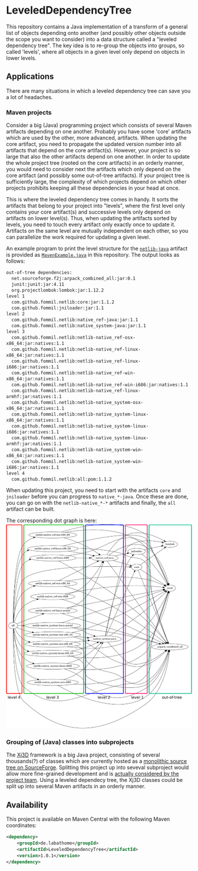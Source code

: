 # LeveledDependencyTree

This repository contains a Java implementation of a transform of a general list of objects
depending onto another (and possibly other objects outside the scope you want to consider)
into a data structure called a "leveled dependency tree".
The key idea is to re-group the objects into groups, so called 'levels',
where all objects in a given level only depend on objects in lower levels.

## Applications
There are many situations in which a leveled dependency tree can save you a lot of headaches.

### Maven projects
Consider a big (Java) programming project which consists of several Maven artifacts depending on one another.
Probably you have some 'core' artifacts which are used by the other, more advanced, artifacts.
When updating the core artifact, you need to propagate the updated version number into
all artifacts that depend on the core artifact(s).
However, your project is so large that also the other artifacts depend on one another.
In order to update the whole project tree (rooted on the core artifacts) in an orderly manner,
you would need to consider next the artifacts which only depend on the core artifact
(and possibly some out-of-tree artifacts).
If your project tree is sufficiently large, the complexity of which projects depend on which other projects
prohibits keeping all these dependencies in your head at once.

This is where the leveled dependency tree comes in handy.
It sorts the artifacts that belong to your project into "levels", where the first level
only contains your core artifact(s) and successive levels only depend on artifacts on lower level(s).
Thus, when updating the artifacts sorted by levels, you need to touch every artifact only exactly once
to update it. Artifacts on the same level are mutually independent on each other,
so you can parallelize the work required for updating a given level.

An example program to print the level structure for the [`netlib-java`](https://github.com/fommil/netlib-java) artifact is provided
as [`MavenExample.java`](https://github.com/jonathanschilling/LeveledDependencyTree/blob/master/src/test/java/de/labathome/ldt/examples/maven/MavenExample.java) in this repository.
The output looks as follows:

```
out-of-tree dependencies:
  net.sourceforge.f2j:arpack_combined_all:jar:0.1
  junit:junit:jar:4.11
  org.projectlombok:lombok:jar:1.12.2
level 1
  com.github.fommil.netlib:core:jar:1.1.2
  com.github.fommil:jniloader:jar:1.1
level 2
  com.github.fommil.netlib:native_ref-java:jar:1.1
  com.github.fommil.netlib:native_system-java:jar:1.1
level 3
  com.github.fommil.netlib:netlib-native_ref-osx-x86_64:jar:natives:1.1
  com.github.fommil.netlib:netlib-native_ref-linux-x86_64:jar:natives:1.1
  com.github.fommil.netlib:netlib-native_ref-linux-i686:jar:natives:1.1
  com.github.fommil.netlib:netlib-native_ref-win-x86_64:jar:natives:1.1
  com.github.fommil.netlib:netlib-native_ref-win-i686:jar:natives:1.1
  com.github.fommil.netlib:netlib-native_ref-linux-armhf:jar:natives:1.1
  com.github.fommil.netlib:netlib-native_system-osx-x86_64:jar:natives:1.1
  com.github.fommil.netlib:netlib-native_system-linux-x86_64:jar:natives:1.1
  com.github.fommil.netlib:netlib-native_system-linux-i686:jar:natives:1.1
  com.github.fommil.netlib:netlib-native_system-linux-armhf:jar:natives:1.1
  com.github.fommil.netlib:netlib-native_system-win-x86_64:jar:natives:1.1
  com.github.fommil.netlib:netlib-native_system-win-i686:jar:natives:1.1
level 4
  com.github.fommil.netlib:all:pom:1.1.2
```

When updating this project, you need to start with the artifacts `core` and `jniloader` before you can progress
to `native_*-java`. Once these are done, you can go on with the `netlib-native_*-*` artifacts
and finally, the `all` artifact can be built.

The corresponding dot graph is here:
![dot graph of netlib-java LDT](https://github.com/jonathanschilling/LeveledDependencyTree/blob/master/doc/dot_ldt.png "dot graph of netlib-java LDT")

### Grouping of (Java) classes into subprojects
The [Xj3D](https://sourceforge.net/projects/xj3d/) framework is a big Java project, consisting of several thousands(?) of classes
which are currently hosted as a [monolithic source tree on SourceForge](https://sourceforge.net/p/xj3d/code/HEAD/tree/trunk/).
Splitting this project up into seveval subproject would allow more fine-grained development
and is [actually considered by the project team](https://www.web3d.org/wiki/index.php/Xj3D_Evolution#Maven).
Using a leveled dependecy tree, the Xj3D classes could be split up into several Maven artifacts in an orderly manner.

## Availability
This project is available on Maven Central with the following Maven coordinates:

```xml
<dependency>
	<groupId>de.labathome</groupId>
	<artifactId>LeveledDependencyTree</artifactId>
	<version>1.0.1</version>
</dependency>
```

